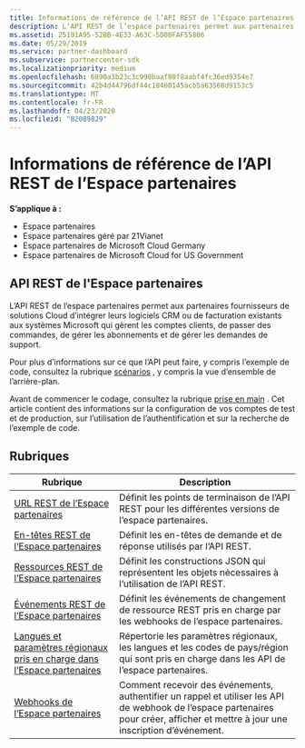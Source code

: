 ```yaml
---
title: Informations de référence de l’API REST de l’Espace partenaires
description: L’API REST de l’espace partenaires permet aux partenaires CSP d’intégrer leurs logiciels CRM ou de facturation existants aux systèmes Microsoft qui gèrent les comptes clients, de passer des commandes, de gérer les abonnements et de gérer les demandes de support.
ms.assetid: 25191A95-52BB-4E33-A63C-5D00FAF55806
ms.date: 05/29/2019
ms.service: partner-dashboard
ms.subservice: partnercenter-sdk
ms.localizationpriority: medium
ms.openlocfilehash: 6890a3b23c3c998baaf80f8aabf4fc36ed9354e7
ms.sourcegitcommit: 42b4d44796df44c18460145acb5a63566d9153c5
ms.translationtype: MT
ms.contentlocale: fr-FR
ms.lasthandoff: 04/23/2020
ms.locfileid: "82089829"
---
```

# <a name="partner-center-rest-api-reference"></a>Informations de référence de l’API REST de l’Espace partenaires

**S’applique à :**

- Espace partenaires
- Espace partenaires géré par 21Vianet
- Espace partenaires de Microsoft Cloud Germany
- Espace partenaires de Microsoft Cloud for US Government

## <a name="partner-center-rest-api"></a>API REST de l'Espace partenaires

L’API REST de l’espace partenaires permet aux partenaires fournisseurs de solutions Cloud d’intégrer leurs logiciels CRM ou de facturation existants aux systèmes Microsoft qui gèrent les comptes clients, de passer des commandes, de gérer les abonnements et de gérer les demandes de support.

Pour plus d’informations sur ce que l’API peut faire, y compris l’exemple de code, consultez la rubrique [scénarios](scenarios.md) , y compris la vue d’ensemble de l’arrière-plan.

Avant de commencer le codage, consultez la rubrique [prise en main](get-started.md) . Cet article contient des informations sur la configuration de vos comptes de test et de production, sur l’utilisation de l’authentification et sur la recherche de l’exemple de code.

## <a name="topics"></a>Rubriques

| Rubrique | Description |
| ----- | ----------- |
| [URL REST de l’Espace partenaires](partner-center-rest-urls.md) | Définit les points de terminaison de l’API REST pour les différentes versions de l’espace partenaires. |
| [En-têtes REST de l’Espace partenaires](headers.md) | Définit les en-têtes de demande et de réponse utilisés par l’API REST. |
| [Ressources REST de l’Espace partenaires](partner-center-rest-resources.md) | Définit les constructions JSON qui représentent les objets nécessaires à l’utilisation de l’API REST. |
| [Événements REST de l’Espace partenaires](partner-center-webhook-events.md) | Définit les événements de changement de ressource REST pris en charge par les webhooks de l’espace partenaires. |
| [Langues et paramètres régionaux pris en charge dans l’Espace partenaires](partner-center-supported-languages-and-locales.md) | Répertorie les paramètres régionaux, les langues et les codes de pays/région qui sont pris en charge dans les API de l’espace partenaires. |
| [Webhooks de l’Espace partenaires](partner-center-webhooks.md) | Comment recevoir des événements, authentifier un rappel et utiliser les API de webhook de l’espace partenaires pour créer, afficher et mettre à jour une inscription d’événement. |